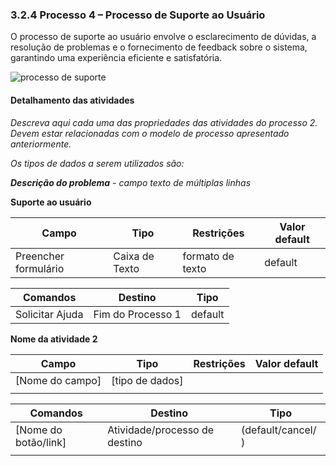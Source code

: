 ### 3.2.4 Processo 4 – Processo de Suporte ao Usuário

O processo de suporte ao usuário envolve o esclarecimento de dúvidas, a resolução de problemas e o fornecimento de feedback sobre o sistema, garantindo uma experiência eficiente e satisfatória.

![processo de suporte](https://github.com/user-attachments/assets/9bfa16df-bdfe-4afe-b59b-c2d2a88f2a76)

#### Detalhamento das atividades

_Descreva aqui cada uma das propriedades das atividades do processo 2. 
Devem estar relacionadas com o modelo de processo apresentado anteriormente._

_Os tipos de dados a serem utilizados são:_

_**Descrição do problema** - campo texto de múltiplas linhas_

**Suporte ao usuário**

| **Campo** | **Tipo** | **Restrições** | **Valor default** |
| --- | --- | --- | --- |
| Preencher formulário | Caixa de Texto   | formato de texto | default |


| **Comandos** | **Destino** | **Tipo** |
| --- | --- | --- |
| Solicitar Ajuda | Fim do Processo 1 | default |



**Nome da atividade 2**

| **Campo**       | **Tipo**         | **Restrições** | **Valor default** |
| ---             | ---              | ---            | ---               |
| [Nome do campo] | [tipo de dados]  |                |                   |
|                 |                  |                |                   |

| **Comandos**         |  **Destino**                   | **Tipo**          |
| ---                  | ---                            | ---               |
| [Nome do botão/link] | Atividade/processo de destino  | (default/cancel/  ) |
|                      |                                |                   |

